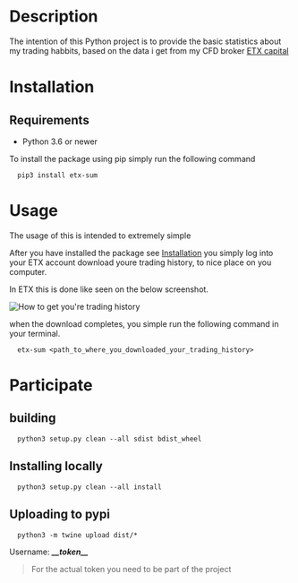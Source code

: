 # Description

The intention of this Python project is to provide the basic statistics about my trading habbits, based on the data i get from my CFD broker [ETX capital](https://www.etxcapital.com/)


# Installation

## Requirements 

* Python 3.6 or newer


To install the package using pip simply run the following command

      pip3 install etx-sum

# Usage
The usage of this is intended to extremely simple

After you have installed the package see [Installation](#Installation) you simply log into your ETX account download youre trading history, to nice place on you computer.

In ETX this is done like seen on the below screenshot.

![How to get you're trading history ](./static/tradingHistory.png)

when the download completes, you simple run the following command in your terminal.

      etx-sum <path_to_where_you_downloaded_your_trading_history>





# Participate

## building

      python3 setup.py clean --all sdist bdist_wheel 

## Installing locally 

      python3 setup.py clean --all install

## Uploading to pypi

      python3 -m twine upload dist/*

Username: *__\_\_token\_\___*
>For the actual token you need to be part of the project
